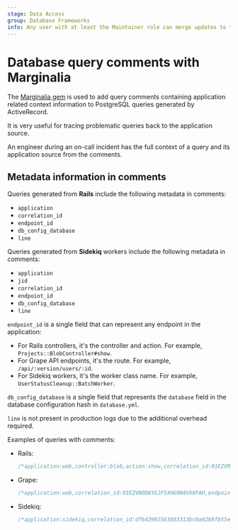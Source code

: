```yaml
---
stage: Data Access
group: Database Frameworks
info: Any user with at least the Maintainer role can merge updates to this content. For details, see https://docs.gitlab.com/ee/development/development_processes.html#development-guidelines-review.
---
```


# Database query comments with Marginalia

The [Marginalia gem](https://github.com/basecamp/marginalia) is used to add
query comments containing application related context information to PostgreSQL
queries generated by ActiveRecord.

It is very useful for tracing problematic queries back to the application source.

An engineer during an on-call incident has the full context of a query
and its application source from the comments.

## Metadata information in comments

Queries generated from **Rails** include the following metadata in comments:

- `application`
- `correlation_id`
- `endpoint_id`
- `db_config_database`
- `line`

Queries generated from **Sidekiq** workers include the following metadata
in comments:

- `application`
- `jid`
- `correlation_id`
- `endpoint_id`
- `db_config_database`
- `line`

`endpoint_id` is a single field that can represent any endpoint in the application:

- For Rails controllers, it's the controller and action. For example, `Projects::BlobController#show`.
- For Grape API endpoints, it's the route. For example, `/api/:version/users/:id`.
- For Sidekiq workers, it's the worker class name. For example, `UserStatusCleanup::BatchWorker`.

`db_config_database` is a single field that represents the `database` field in the database configuration hash in `database.yml`.

`line` is not present in production logs due to the additional overhead required.

Examples of queries with comments:

- Rails:

  ```sql
  /*application:web,controller:blob,action:show,correlation_id:01EZVMR923313VV44ZJDJ7PMEZ,endpoint_id:Projects::BlobController#show,db_config_database:gitlabhq_production*/ SELECT "routes".* FROM "routes" WHERE "routes"."source_id" = 75 AND "routes"."source_type" = 'Namespace' LIMIT 1
  ```

- Grape:

  ```sql
  /*application:web,correlation_id:01EZVN0DAYGJF5XHG9N4VX8FAH,endpoint_id:/api/:version/users/:id,db_config_database:gitlabhq_production*/ SELECT COUNT(*) FROM "users" INNER JOIN "user_follow_users" ON "users"."id" = "user_follow_users"."followee_id" WHERE "user_follow_users"."follower_id" = 1
  ```

- Sidekiq:

  ```sql
  /*application:sidekiq,correlation_id:df643992563683313bc0a0288fb55e23,jid:15fbc506590c625d7664b074,endpoint_id:UserStatusCleanup::BatchWorker,db_config_database:gitlabhq_production,line:/app/workers/user_status_cleanup/batch_worker.rb:19:in `perform'*/ SELECT $1 AS one FROM "user_statuses" WHERE "user_statuses"."clear_status_at" <= $2 LIMIT $3
  ```

